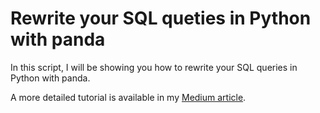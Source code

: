 # Rewrite your SQL queties in Python with panda

In this script, I will be showing you how to rewrite your SQL queries in Python with panda.

A more detailed tutorial is available in my [Medium article](https://towardsdatascience.com/how-to-rewrite-your-sql-queries-in-python-with-pandas-8d5b01ab8e31).

